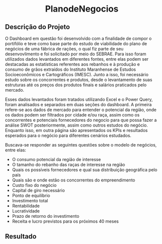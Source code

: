 # <h1 align="center"> PlanodeNegocios</h1>
 ## Descrição do Projeto
O Dashboard em questão foi desenvolvido com a finalidade de compor o portifólio e teve como base parte do estudo de viabilidade do plano de negócios de uma fábrica de rações, o qual fiz parte de seu desenvovlimento e foi solicitado por meio do SEBRAE. Para isso foram utilizados dados levantados em diferentes fontes, entre elas podem ser destacadas as estatísticas referentes aos rebanhos e à produção e consumo de grãos extraídos do Instituto Maranhense de Estudos Socioeconômicos e Cartográficos (IMESC). Junto a isso, foi necessário estudo sobre os concorrentes e produtos, desde o levantamento de suas estruturas até os preços dos produtos finais e salários praticados pelo mercado.

Esses dados levantados foram tratados utilizando Excel e o Power Query, foram analisados e separados em duas seções do dashboard. A primeira refere-se aos dados de mercado para entender o potencial da região, onde os dados podem ser filtrados por cidade e/ou raça, assim como os concorrentes e potenciais fornecedores do negocio para que possa fazer a análise SWOT posteriormente, assim como outros estudos do negócio. Enquanto isso, em outra página são apresentados os KPIs e resultados esperados para o negócio para diferentes cenários estudados.

Buscava-se responder as seguintes questões sobre o modelo de negócios, entre elas:
- O consumo potencial da região de interesse
- O tamanho do rebanho das raças de interesse na região
- Quais os possíveis fornecedores e qual sua distribuição geográfica pelo país
- Quais são e onde estão os concorrentes do empreendimento
- Custo fixo do negócio
- Capital de giro necessário
- Ponto de equilíbrio
- Investimento total
- Rentabilidade
- Lucratividade
- Prazo de retorno do investimento
- Receita e lucro previstos para os próximos 40 meses 


 ## Resultado
 
 
 
